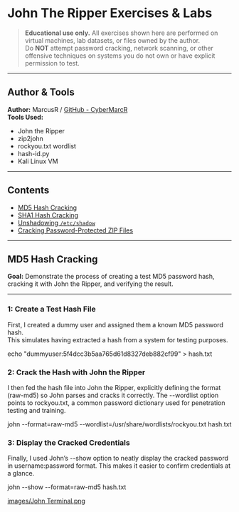 # John The Ripper Exercises & Labs
> **Educational use only.** All exercises shown here are performed on virtual machines, lab datasets, or files owned by the author.  
> Do **NOT** attempt password cracking, network scanning, or other offensive techniques on systems you do not own or have explicit permission to test.

---

## Author & Tools
**Author:** MarcusR / [GitHub - CyberMarcR](https://github.com/CyberMarcR)  
**Tools Used:**  
- John the Ripper  
- zip2john  
- rockyou.txt wordlist  
- hash-id.py  
- Kali Linux VM  

---

## Contents
- [MD5 Hash Cracking](#md5-hash-cracking)
- [SHA1 Hash Cracking](#sha1-hash-cracking)
- [Unshadowing `/etc/shadow`](#unshadowing-etcshadow)
- [Cracking Password-Protected ZIP Files](#cracking-password-protected-zip-files)

---

## MD5 Hash Cracking
**Goal:** Demonstrate the process of creating a test MD5 password hash, cracking it with John the Ripper, and verifying the result.

---

### 1: Create a Test Hash File
First, I created a dummy user and assigned them a known MD5 password hash.  
This simulates having extracted a hash from a system for testing purposes.

echo "dummyuser:5f4dcc3b5aa765d61d8327deb882cf99" > hash.txt

### 2: Crack the Hash with John the Ripper
I then fed the hash file into John the Ripper, explicitly defining the format (raw-md5) so John parses and cracks it correctly.
The --wordlist option points to rockyou.txt, a common password dictionary used for penetration testing and training.

john --format=raw-md5 --wordlist=/usr/share/wordlists/rockyou.txt hash.txt

### 3: Display the Cracked Credentials

Finally, I used John’s --show option to neatly display the cracked password in username:password format.
This makes it easier to confirm credentials at a glance.

john --show --format=raw-md5 hash.txt

[images/John Terminal.png](https://github.com/CyberMarcR/images/commit/42b3681d809f507ffaa80f905dfb3ef309009542)
